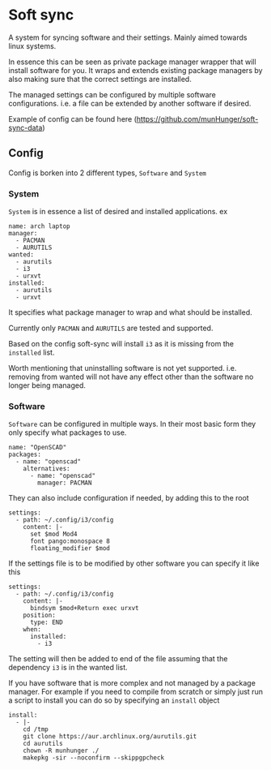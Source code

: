 # Soft sync

A system for syncing software and their settings.
Mainly aimed towards linux systems.

In essence this can be seen as private package manager wrapper that will install software for you. It wraps and extends existing package managers by also making sure that the correct settings are installed.

The managed settings can be configured by multiple software configurations. i.e. a file can be extended by another software if desired.

Example of config can be found here (https://github.com/munHunger/soft-sync-data)

## Config

Config is borken into 2 different types, `Software` and `System`

### System
`System` is in essence a list of desired and installed applications. ex

```
name: arch laptop
manager:
  - PACMAN
  - AURUTILS
wanted:
  - aurutils
  - i3
  - urxvt
installed:
  - aurutils
  - urxvt
```

It specifies what package manager to wrap and what should be installed.

Currently only `PACMAN` and `AURUTILS` are tested and supported.

Based on the config soft-sync will install `i3` as it is missing from the `installed` list.

Worth mentioning that uninstalling software is not yet supported. i.e. removing from wanted will not have any effect other than the software no longer being managed.

### Software
`Software` can be configured in multiple ways.
In their most basic form they only specify what packages to use.

```
name: "OpenSCAD"
packages:
  - name: "openscad"
    alternatives:
      - name: "openscad"
        manager: PACMAN
```

They can also include configuration if needed, by adding this to the root
```
settings:
  - path: ~/.config/i3/config
    content: |-
      set $mod Mod4
      font pango:monospace 8
      floating_modifier $mod
```

If the settings file is to be modified by other software you can specify it like this

```
settings:
  - path: ~/.config/i3/config
    content: |-
      bindsym $mod+Return exec urxvt
    position:
      type: END
    when:
      installed:
        - i3
```
The setting will then be added to end of the file assuming that the dependency `i3` is in the wanted list.

If you have software that is more complex and not managed by a package manager. For example if you need to compile from scratch or simply just run a script to install you can do so by specifying an `install` object
```
install:
  - |-
    cd /tmp
    git clone https://aur.archlinux.org/aurutils.git
    cd aurutils
    chown -R munhunger ./
    makepkg -sir --noconfirm --skippgpcheck
```